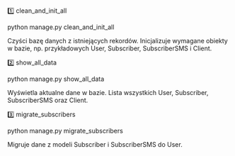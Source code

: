 1️⃣ clean_and_init_all

python manage.py clean_and_init_all

Czyści bazę danych z istniejących rekordów.
Inicjalizuje wymagane obiekty w bazie, np. przykładowych User, Subscriber, SubscriberSMS i Client.

2️⃣ show_all_data

python manage.py show_all_data

Wyświetla aktualne dane w bazie.
Lista wszystkich User, Subscriber, SubscriberSMS oraz Client.


3️⃣ migrate_subscribers

python manage.py migrate_subscribers

Migruje dane z modeli Subscriber i SubscriberSMS do User.
